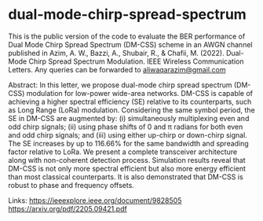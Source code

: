 # dual-mode-chirp-spread-spectrum
This is the public version of the code to evaluate the BER performance of Dual Mode Chirp Spread Spectrum (DM-CSS) scheme in an AWGN channel published in Azim, A. W., Bazzi, A., Shubair, R., & Chafii, M. (2022). Dual-Mode Chirp Spread Spectrum Modulation. IEEE Wireless Communication Letters. Any queries can be forwarded to aliwaqarazim@gmail.com

Abstract: In this letter, we propose dual-mode chirp spread spectrum (DM-CSS) modulation for low-power wide-area networks. DM-CSS is capable of achieving a higher spectral efficiency (SE) relative to its counterparts, such as Long Range (LoRa) modulation. Considering the same symbol period, the SE in DM-CSS are augmented by: (i) simultaneously multiplexing even and odd chirp signals; (ii) using phase shifts of 0 and π radians for both even and odd chirp signals; and (iii) using either up-chirp or down-chirp signal. The SE increases by up to 116.66% for the same bandwidth and spreading factor relative to LoRa. We present a complete transceiver architecture along with non-coherent detection process. Simulation results reveal that DM-CSS is not only more spectral efficient but also more energy efficient than most classical counterparts. It is also demonstrated that DM-CSS is robust to phase and frequency offsets.

Links:
https://ieeexplore.ieee.org/document/9828505
https://arxiv.org/pdf/2205.09421.pdf
